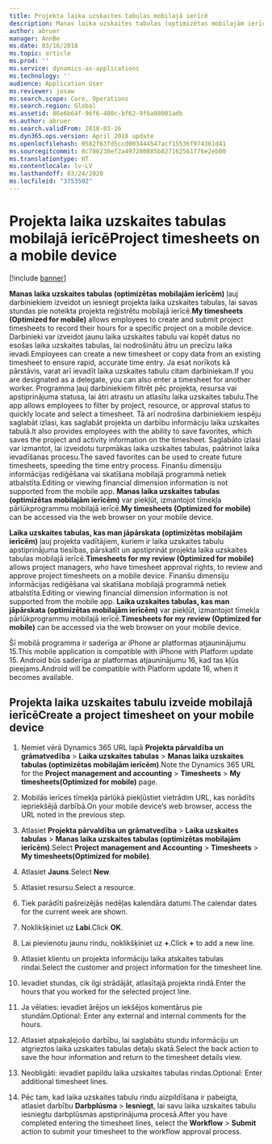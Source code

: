 ```yaml
---
title: Projekta laika uzskaites tabulas mobilajā ierīcē
description: Manas laika uzskaites tabulas (optimizētas mobilajām ierīcēm) ļauj darbiniekiem izveidot un iesniegt projekta laika uzskaites tabulas, lai savas stundas pie noteikta projekta reģistrētu mobilajā ierīcē.
author: abruer
manager: AnnBe
ms.date: 03/16/2018
ms.topic: article
ms.prod: ''
ms.service: dynamics-ax-applications
ms.technology: ''
audience: Application User
ms.reviewer: josaw
ms.search.scope: Core, Operations
ms.search.region: Global
ms.assetid: 86e6b64f-96f6-480c-bf62-9f6a98001adb
ms.author: abruer
ms.search.validFrom: 2018-03-16
ms.dyn365.ops.version: April 2018 update
ms.openlocfilehash: 0582f63fd5ccd003444547acf15536f974361d41
ms.sourcegitcommit: 8c786230ef2a497280885b827162561776e2eb00
ms.translationtype: HT
ms.contentlocale: lv-LV
ms.lasthandoff: 03/24/2020
ms.locfileid: "3753502"
---
```

# <a name="project-timesheets-on-a-mobile-device"></a><span data-ttu-id="b357e-103">Projekta laika uzskaites tabulas mobilajā ierīcē</span><span class="sxs-lookup"><span data-stu-id="b357e-103">Project timesheets on a mobile device</span></span>

[!include [banner](../includes/banner.md)]

<span data-ttu-id="b357e-104">**Manas laika uzskaites tabulas (optimizētas mobilajām ierīcēm)** ļauj darbiniekiem izveidot un iesniegt projekta laika uzskaites tabulas, lai savas stundas pie noteikta projekta reģistrētu mobilajā ierīcē.</span><span class="sxs-lookup"><span data-stu-id="b357e-104">**My timesheets (Optimized for mobile)** allows employees to create and submit project timesheets to record their hours for a specific project on a mobile device.</span></span> <span data-ttu-id="b357e-105">Darbinieki var izveidot jaunu laika uzskaites tabulu vai kopēt datus no esošas laika uzskaites tabulas, lai nodrošinātu ātru un precīzu laika ievadi.</span><span class="sxs-lookup"><span data-stu-id="b357e-105">Employees can create a new timesheet or copy data from an existing timesheet to ensure rapid, accurate time entry.</span></span> <span data-ttu-id="b357e-106">Ja esat norīkots kā pārstāvis, varat arī ievadīt laika uzskaites tabulu citam darbiniekam.</span><span class="sxs-lookup"><span data-stu-id="b357e-106">If you are designated as a delegate, you can also enter a timesheet for another worker.</span></span> <span data-ttu-id="b357e-107">Programma ļauj darbiniekiem filtrēt pēc projekta, resursa vai apstiprinājuma statusa, lai ātri atrastu un atlasītu laika uzskaites tabulu.</span><span class="sxs-lookup"><span data-stu-id="b357e-107">The app allows employees to filter by project, resource, or approval status to quickly locate and select a timesheet.</span></span> <span data-ttu-id="b357e-108">Tā arī nodrošina darbiniekiem iespēju saglabāt izlasi, kas saglabāt projekta un darbību informāciju laika uzskaites tabulā.</span><span class="sxs-lookup"><span data-stu-id="b357e-108">It also provides employees with the ability to save favorites, which saves the project and activity information on the timesheet.</span></span> <span data-ttu-id="b357e-109">Saglabāto izlasi var izmantot, lai izveidotu turpmākas laika uzskaites tabulas, paātrinot laika ievadīšanas procesu.</span><span class="sxs-lookup"><span data-stu-id="b357e-109">The saved favorites can be used to create future timesheets, speeding the time entry process.</span></span> <span data-ttu-id="b357e-110">Finanšu dimensiju informācijas rediģēšana vai skatīšana mobilajā programmā netiek atbalstīta.</span><span class="sxs-lookup"><span data-stu-id="b357e-110">Editing or viewing financial dimension information is not supported from the mobile app.</span></span> <span data-ttu-id="b357e-111">**Manas laika uzskaites tabulas (optimizētas mobilajām ierīcēm)** var piekļūt, izmantojot tīmekļa pārlūkprogrammu mobilajā ierīcē.</span><span class="sxs-lookup"><span data-stu-id="b357e-111">**My timesheets (Optimized for mobile)** can be accessed via the web browser on your mobile device.</span></span>

<span data-ttu-id="b357e-112">**Laika uzskaites tabulas, kas man jāpārskata (optimizētas mobilajām ierīcēm)** ļauj projekta vadītājiem, kuriem ir laika uzskaites tabulu apstiprinājuma tiesības, pārskatīt un apstiprināt projekta laika uzskaites tabulas mobilajā ierīcē.</span><span class="sxs-lookup"><span data-stu-id="b357e-112">**Timesheets for my review (Optimized for mobile)** allows project managers, who have timesheet approval rights, to review and approve project timesheets on a mobile device.</span></span> <span data-ttu-id="b357e-113">Finanšu dimensiju informācijas rediģēšana vai skatīšana mobilajā programmā netiek atbalstīta.</span><span class="sxs-lookup"><span data-stu-id="b357e-113">Editing or viewing financial dimension information is not supported from the mobile app.</span></span> <span data-ttu-id="b357e-114">**Laika uzskaites tabulas, kas man jāpārskata (optimizētas mobilajām ierīcēm)** var piekļūt, izmantojot tīmekļa pārlūkprogrammu mobilajā ierīcē.</span><span class="sxs-lookup"><span data-stu-id="b357e-114">**Timesheets for my review (Optimized for mobile)** can be accessed via the web browser on your mobile device.</span></span>

<span data-ttu-id="b357e-115">Šī mobilā programma ir saderīga ar iPhone ar platformas atjauninājumu 15.</span><span class="sxs-lookup"><span data-stu-id="b357e-115">This mobile application is compatible with iPhone with Platform update 15.</span></span>
<span data-ttu-id="b357e-116">Android būs saderīga ar platformas atjauninājumu 16, kad tas kļūs pieejams.</span><span class="sxs-lookup"><span data-stu-id="b357e-116">Android will be compatible with Platform update 16, when it becomes available.</span></span>

## <a name="create-a-project-timesheet-on-your-mobile-device"></a><span data-ttu-id="b357e-117">Projekta laika uzskaites tabulu izveide mobilajā ierīcē</span><span class="sxs-lookup"><span data-stu-id="b357e-117">Create a project timesheet on your mobile device</span></span>

1.  <span data-ttu-id="b357e-118">Ņemiet vērā Dynamics 365 URL lapā **Projekta pārvaldība un grāmatvedība** \> **Laika uzskaites tabulas** \> **Manas laika uzskaites tabulas (optimizētas mobilajām ierīcēm)**.</span><span class="sxs-lookup"><span data-stu-id="b357e-118">Note the Dynamics 365 URL for the **Project management and accounting** \> **Timesheets** \> **My timesheets(Optimized for mobile)** page.</span></span>

2.  <span data-ttu-id="b357e-119">Mobilās ierīces tīmekļa pārlūkā piekļūstiet vietrādim URL, kas norādīts iepriekšējā darbībā.</span><span class="sxs-lookup"><span data-stu-id="b357e-119">On your mobile device’s web browser, access the URL noted in the previous step.</span></span>
 
3.  <span data-ttu-id="b357e-120">Atlasiet **Projekta pārvaldība un grāmatvedība** \> **Laika uzskaites tabulas** \> **Manas laika uzskaites tabulas (optimizētas mobilajām ierīcēm)**.</span><span class="sxs-lookup"><span data-stu-id="b357e-120">Select **Project management and Accounting** \> **Timesheets** \> **My timesheets(Optimized for mobile)**.</span></span>

4.  <span data-ttu-id="b357e-121">Atlasiet **Jauns**.</span><span class="sxs-lookup"><span data-stu-id="b357e-121">Select **New**.</span></span>

5.  <span data-ttu-id="b357e-122">Atlasiet resursu.</span><span class="sxs-lookup"><span data-stu-id="b357e-122">Select a resource.</span></span>

6.  <span data-ttu-id="b357e-123">Tiek parādīti pašreizējās nedēļas kalendāra datumi.</span><span class="sxs-lookup"><span data-stu-id="b357e-123">The calendar dates for the current week are shown.</span></span>

7.  <span data-ttu-id="b357e-124">Noklikšķiniet uz **Labi**.</span><span class="sxs-lookup"><span data-stu-id="b357e-124">Click **OK**.</span></span>

8.  <span data-ttu-id="b357e-125">Lai pievienotu jaunu rindu, noklikšķiniet uz **+**.</span><span class="sxs-lookup"><span data-stu-id="b357e-125">Click **+** to add a new line.</span></span>

9.  <span data-ttu-id="b357e-126">Atlasiet klientu un projekta informāciju laika atskaites tabulas rindai.</span><span class="sxs-lookup"><span data-stu-id="b357e-126">Select the customer and project information for the timesheet line.</span></span>

10. <span data-ttu-id="b357e-127">Ievadiet stundas, cik ilgi strādājāt, atlasītajā projekta rindā.</span><span class="sxs-lookup"><span data-stu-id="b357e-127">Enter the hours that you worked for the selected project line.</span></span>

11. <span data-ttu-id="b357e-128">Ja vēlaties: ievadiet ārējos un iekšējos komentārus pie stundām.</span><span class="sxs-lookup"><span data-stu-id="b357e-128">Optional: Enter any external and internal comments for the hours.</span></span>

12. <span data-ttu-id="b357e-129">Atlasiet atpakaļejošo darbību, lai saglabātu stundu informāciju un atgrieztos laika uzskaites tabulas detaļu skatā.</span><span class="sxs-lookup"><span data-stu-id="b357e-129">Select the back action to save the hour information and return to the timesheet details view.</span></span>

13. <span data-ttu-id="b357e-130">Neobligāti: ievadiet papildu laika uzskaites tabulas rindas.</span><span class="sxs-lookup"><span data-stu-id="b357e-130">Optional: Enter additional timesheet lines.</span></span>

14. <span data-ttu-id="b357e-131">Pēc tam, kad laika uzskaites tabulu rindu aizpildīšana ir pabeigta, atlasiet darbību **Darbplūsma** \> **Iesniegt**, lai savu laika uzskaites tabulu iesniegtu darbplūsmas apstiprinājuma procesā.</span><span class="sxs-lookup"><span data-stu-id="b357e-131">After you have completed entering the timesheet lines, select the **Workflow** \> **Submit** action to submit your timesheet to the workflow approval process.</span></span>
